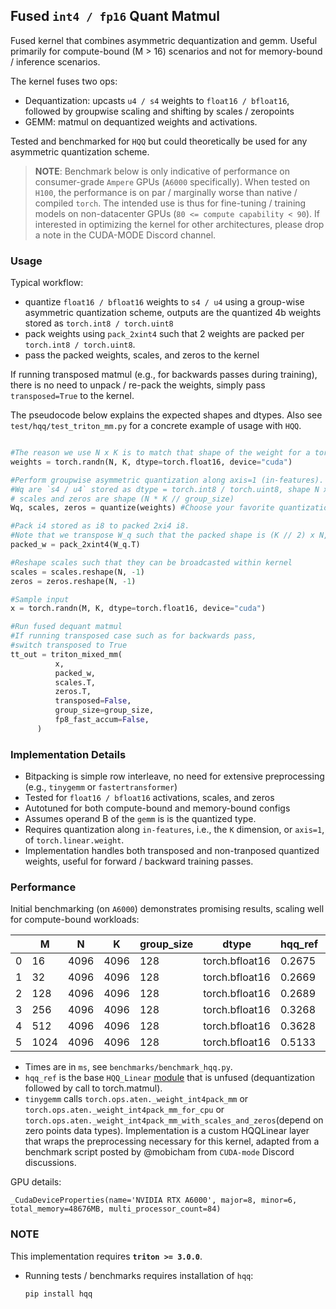 ## Fused `int4 / fp16` Quant Matmul

Fused kernel that combines asymmetric dequantization and gemm. Useful primarily for compute-bound (M > 16) scenarios and not for memory-bound / inference scenarios.

The kernel fuses two ops:

- Dequantization: upcasts `u4 / s4` weights to `float16 / bfloat16`, followed by groupwise scaling and shifting by scales / zeropoints
- GEMM: matmul on dequantized weights and activations.

Tested and benchmarked for `HQQ` but could theoretically be used for any asymmetric quantization scheme.

> **NOTE**: Benchmark below is only indicative of performance on consumer-grade `Ampere` GPUs (`A6000` specifically). When tested on `H100`, the performance is on par / marginally worse than native / compiled `torch`.
> The intended use is thus for fine-tuning / training models on non-datacenter GPUs (`80 <= compute capability < 90`). If interested in optimizing the kernel for other architectures, please drop a note in the CUDA-MODE Discord channel.

### Usage

Typical workflow:

- quantize `float16 / bfloat16` weights to `s4 / u4` using a group-wise asymmetric quantization scheme, outputs are the quantized 4b weights stored as `torch.int8 / torch.uint8`
- pack weights using `pack_2xint4` such that 2 weights are packed per `torch.int8 / torch.uint8`.
- pass the packed weights, scales, and zeros to the kernel

If running transposed matmul (e.g., for backwards passes during training), there is no need to unpack / re-pack the weights, simply pass `transposed=True` to the kernel.

The pseudocode below explains the expected shapes and dtypes. Also see `test/hqq/test_triton_mm.py` for a concrete example of usage with `HQQ`.

```python

#The reason we use N x K is to match that shape of the weight for a torch.nn.Linear layer, where N -> out-features, K -> in-features
weights = torch.randn(N, K, dtype=torch.float16, device="cuda")

#Perform groupwise asymmetric quantization along axis=1 (in-features). E.g., `scales = Wq.reshape(-1, group_size).max(axis=1)`.
#Wq are `s4 / u4` stored as dtype = torch.int8 / torch.uint8, shape N x K
# scales and zeros are shape (N * K // group_size)
Wq, scales, zeros = quantize(weights) #Choose your favorite quantization library

#Pack i4 stored as i8 to packed 2xi4 i8.
#Note that we transpose W_q such that the packed shape is (K // 2) x N, and when unpacked K x N
packed_w = pack_2xint4(W_q.T)

#Reshape scales such that they can be broadcasted within kernel
scales = scales.reshape(N, -1)
zeros = zeros.reshape(N, -1)

#Sample input
x = torch.randn(M, K, dtype=torch.float16, device="cuda")

#Run fused dequant matmul
#If running transposed case such as for backwards pass,
#switch transposed to True
tt_out = triton_mixed_mm(
          x,
          packed_w,
          scales.T,
          zeros.T,
          transposed=False,
          group_size=group_size,
          fp8_fast_accum=False,
      )
```

### Implementation Details

- Bitpacking is simple row interleave, no need for extensive preprocessing (e.g., `tinygemm` or `fastertransformer`)
- Tested for `float16 / bfloat16` activations, scales, and zeros
- Autotuned for both compute-bound and memory-bound configs
- Assumes operand B of the `gemm` is is the quantized type.
- Requires quantization along `in-features`, i.e., the `K` dimension, or `axis=1`, of `torch.linear.weight`.
- Implementation handles both transposed and non-tranposed quantized weights, useful for forward / backward training passes.

### Performance

Initial benchmarking (on `A6000`) demonstrates promising results, scaling well for compute-bound workloads:

|     | M    | N    | K    | group_size | dtype          | hqq_ref | triton | tinygemm |
| --- | ---- | ---- | ---- | ---------- | -------------- | ------- | ------ | -------- |
| 0   | 16   | 4096 | 4096 | 128        | torch.bfloat16 | 0.2675  | 0.0633 | 0.0382   |
| 1   | 32   | 4096 | 4096 | 128        | torch.bfloat16 | 0.2669  | 0.0704 | 0.0649   |
| 2   | 128  | 4096 | 4096 | 128        | torch.bfloat16 | 0.2689  | 0.0960 | 0.2523   |
| 3   | 256  | 4096 | 4096 | 128        | torch.bfloat16 | 0.3268  | 0.1355 | 0.5192   |
| 4   | 512  | 4096 | 4096 | 128        | torch.bfloat16 | 0.3628  | 0.2369 | 1.0892   |
| 5   | 1024 | 4096 | 4096 | 128        | torch.bfloat16 | 0.5133  | 0.4753 | 2.2016   |

- Times are in `ms`, see `benchmarks/benchmark_hqq.py`.
- `hqq_ref` is the base `HQQ_Linear` [module](https://github.com/mobiusml/hqq/blob/6d50eee4bcdd99cc10716f1297c5b2803d2b6da4/hqq/core/quantize.py#L349) that is unfused (dequantization followed by call to torch.matmul).
- `tinygemm` calls `torch.ops.aten._weight_int4pack_mm` or `torch.ops.aten._weight_int4pack_mm_for_cpu` or `torch.ops.aten._weight_int4pack_mm_with_scales_and_zeros`(depend on zero points data types). Implementation is a custom HQQLinear layer that wraps the preprocessing necessary for this kernel, adapted from a benchmark script posted by @mobicham from `CUDA-mode` Discord discussions.

GPU details:

```
_CudaDeviceProperties(name='NVIDIA RTX A6000', major=8, minor=6, total_memory=48676MB, multi_processor_count=84)
```

### NOTE

This implementation requires **`triton >= 3.0.0`**.

- Running tests / benchmarks requires installation of `hqq`:

  ```
  pip install hqq
  ```
